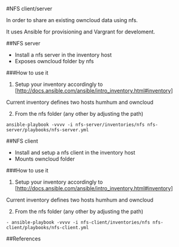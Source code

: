 #NFS client/server

In order to share an existing owncloud data using nfs.

It uses Ansible for provisioning and Vargrant for develoment.

##NFS server

- Install a nfs server in the inventory host
- Exposes owncloud folder by nfs

###How to use it

1. Setup your inventory accordingly to [http://docs.ansible.com/ansible/intro_inventory.html#inventory]

Current inventory defines two hosts humhum and owncloud


2. From the nfs folder (any other by adjusting the path)
```
ansible-playbook -vvvv -i nfs-server/inventories/nfs nfs-server/playbooks/nfs-server.yml
```
##NFS client

- Install and setup a nfs client in the inventory host
- Mounts owncloud folder

###How to use it

1. Setup your inventory accordingly to [http://docs.ansible.com/ansible/intro_inventory.html#inventory]

Current inventory defines two hosts humhum and owncloud


2. From the nfs folder (any other by adjusting the path)
``` dis
- ansible-playbook -vvvv -i nfs-client/inventories/nfs nfs-client/playbooks/nfs-client.yml
```
##References



